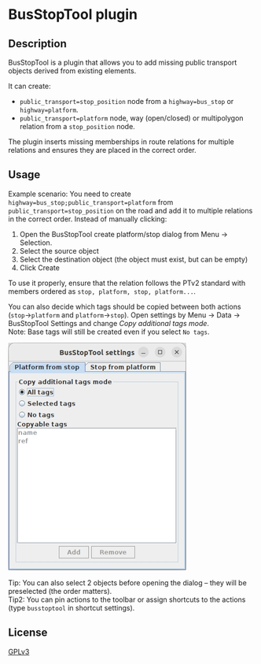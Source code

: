 # BusStopTool plugin

## Description
BusStopTool is a plugin that allows you to add missing public transport objects derived from existing elements.

It can create:
- `public_transport=stop_position` node from a `highway=bus_stop` or `highway=platform`.
- `public_transport=platform` node, way (open/closed) or multipolygon relation from a `stop_position` node.

The plugin inserts missing memberships in route relations for multiple relations and ensures they are placed in the correct order.

## Usage
Example scenario: You need to create `highway=bus_stop;public_transport=platform` from `public_transport=stop_position` on the road and 
add it to multiple relations in the correct order. Instead of manually clicking:
1. Open the BusStopTool create platform/stop dialog from Menu -> Selection.
2. Select the source object
3. Select the destination object (the object must exist, but can be empty)
4. Click Create

To use it properly, ensure that the relation follows the PTv2 standard with members ordered as `stop, platform, stop, platform...`.

You can also decide which tags should be copied between both actions (`stop`->`platform` and `platform`->`stop`).
Open settings by Menu -> Data -> BusStopTool Settings and change _Copy additional tags mode_. \
Note: Base tags will still be created even if you select `No tags`.

![settings](media/settings.jpg)

Tip: You can also select 2 objects before opening the dialog – they will be preselected (the order matters). \
Tip2: You can pin actions to the toolbar or assign shortcuts to the actions (type `busstoptool` in shortcut settings).


## License
[GPLv3](LICENSE)